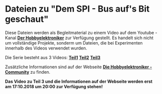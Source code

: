# Dateien zu "Dem SPI - Bus auf's Bit geschaut"
Diese Dateien werden als Begleitmaterial zu einem Video auf dem Youtube - Kanal [__Der Hobbyelektroniker__](https://www.youtube.com/c/HobbyelektronikerCh) zur Verfügung gestellt. Es handelt sich nicht um vollständige Projekte, sonderm um Dateien, die bei Experimenten innerhalb des Videos verwendet wurden.

Die Serie besteht aus 3 Videos:
[__Teil1__](https://youtu.be/7uDo_Du5d9g) 
[__Teil2__](https://youtu.be/dmpgx7F-VlI) 
[__Teil3__](https://youtu.be/FxLXZEykKjY) 

Zusätzliche Informationen sind auf der Webseite [__Die Hobbyelektroniker - Community__](https://community.hobbyelektroniker.ch) zu finden.

__Das Video zu Teil 3 und die Informationen auf der Webseite werden erst am 17:10.2018 um 20:00 zur Verfügung stehen!__
